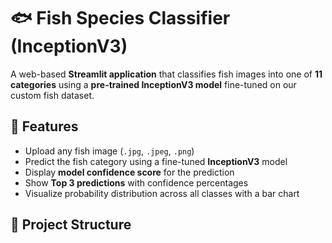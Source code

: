 # 🐟 Fish Species Classifier (InceptionV3)

A web-based **Streamlit application** that classifies fish images into one of **11 categories** using a **pre-trained InceptionV3 model** fine-tuned on our custom fish dataset.

## 🚀 Features
- Upload any fish image (`.jpg`, `.jpeg`, `.png`)
- Predict the fish category using a fine-tuned **InceptionV3** model
- Display **model confidence score** for the prediction
- Show **Top 3 predictions** with confidence percentages
- Visualize probability distribution across all classes with a bar chart

## 📂 Project Structure
